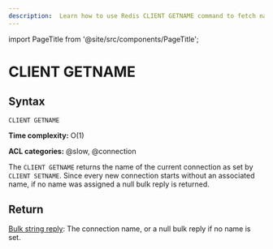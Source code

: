 ```yaml
---
description:  Learn how to use Redis CLIENT GETNAME command to fetch name of current connection.
---
```


import PageTitle from '@site/src/components/PageTitle';

# CLIENT GETNAME

<PageTitle title="Redis CLIENT GETNAME Command (Documentation) | Dragonfly" />

## Syntax

    CLIENT GETNAME 

**Time complexity:** O(1)

**ACL categories:** @slow, @connection

The `CLIENT GETNAME` returns the name of the current connection as set by `CLIENT SETNAME`. Since every new connection starts without an associated name, if no name was assigned a null bulk reply is returned.

## Return

[Bulk string reply](https://redis.io/docs/latest/develop/reference/protocol-spec/#bulk-strings): The connection name, or a null bulk reply if no name is set.

